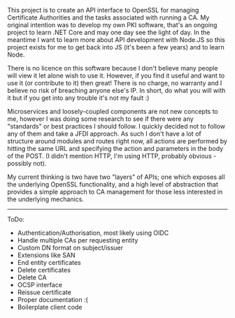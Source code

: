 This project is to create an API interface to OpenSSL for managing Certificate Authorities and the tasks associated with running a CA. My original intention was to develop my own PKI software, that's an ongoing project to learn .NET Core and may one day see the light of day. In the meantime I want to learn more about API development with Node.JS so this project exists for me to get back into JS (it's been a few years) and to learn Node.

There is no licence on this software because I don't believe many people will view it let alone wish to use it. However, if you find it useful and want to use it (or contribute to it) then great! There is no charge, no warranty and I believe no risk of breaching anyone else's IP. In short, do what you will with it but if you get into any trouble it's not my fault  :)

Microservices and loosely-coupled components are not new concepts to me, however I was doing some research to see if there were any "standards" or best practices I should follow. I quickly decided not to follow any of them and take a JFDI approach. As such I don't have a lot of structure around modules and routes right now, all actions are performed by hitting the same URL and specifying the action and parameters in the body of the POST. (I didn't mention HTTP, I'm using HTTP, probably obvious - possibly not).

My current thinking is two have two "layers" of APIs; one which exposes all the underlying OpenSSL functionality, and a high level of abstraction that provides a simple approach to CA management for those less interested in the underlying mechanics.

<hr/>

ToDo:
- Authentication/Authorisation, most likely using OIDC
- Handle multiple CAs per requesting entity
- Custom DN format on subject/issuer
- Extensions like SAN
- End entity certificates
- Delete certificates
- Delete CA
- OCSP interface
- Reissue certificate
- Proper documentation  :(
- Boilerplate client code